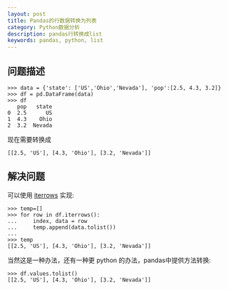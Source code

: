 ```yaml
---
layout: post
title: Pandas的行数据转换为列表
category: Python数据分析
description: pandas行转换成list
keywords: pandas, python, list
---
```


## 问题描述

```
>>> data = {'state': ['US','Ohio','Nevada'], 'pop':[2.5, 4.3, 3.2]}
>>> df = pd.DataFrame(data)
>>> df
   pop   state
0  2.5      US
1  4.3    Ohio
2  3.2  Nevada
```

现在需要转换成

```
[[2.5, 'US'], [4.3, 'Ohio'], [3.2, 'Nevada']]
```

## 解决问题

可以使用 [iterrows](http://pandas.pydata.org/pandas-docs/dev/generated/pandas.DataFrame.iterrows.html) 实现:

```
>>> temp=[]
>>> for row in df.iterrows():
...     index, data = row
...     temp.append(data.tolist())
...
>>> temp
[[2.5, 'US'], [4.3, 'Ohio'], [3.2, 'Nevada']]
```

当然这是一种办法，还有一种更 python 的办法，pandas中提供方法转换:

```
>>> df.values.tolist()
[[2.5, 'US'], [4.3, 'Ohio'], [3.2, 'Nevada']]
```


